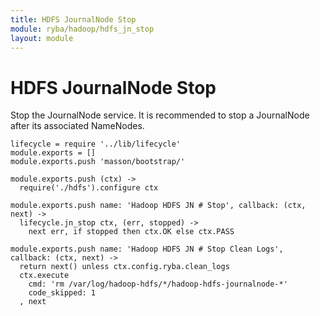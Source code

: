 ```yaml
---
title: HDFS JournalNode Stop
module: ryba/hadoop/hdfs_jn_stop
layout: module
---
```


# HDFS JournalNode Stop

Stop the JournalNode service. It is recommended to stop a JournalNode after its 
associated NameNodes.

    lifecycle = require '../lib/lifecycle'
    module.exports = []
    module.exports.push 'masson/bootstrap/'

    module.exports.push (ctx) ->
      require('./hdfs').configure ctx

    module.exports.push name: 'Hadoop HDFS JN # Stop', callback: (ctx, next) ->
      lifecycle.jn_stop ctx, (err, stopped) ->
        next err, if stopped then ctx.OK else ctx.PASS

    module.exports.push name: 'Hadoop HDFS JN # Stop Clean Logs', callback: (ctx, next) ->
      return next() unless ctx.config.ryba.clean_logs
      ctx.execute
        cmd: 'rm /var/log/hadoop-hdfs/*/hadoop-hdfs-journalnode-*'
        code_skipped: 1
      , next
